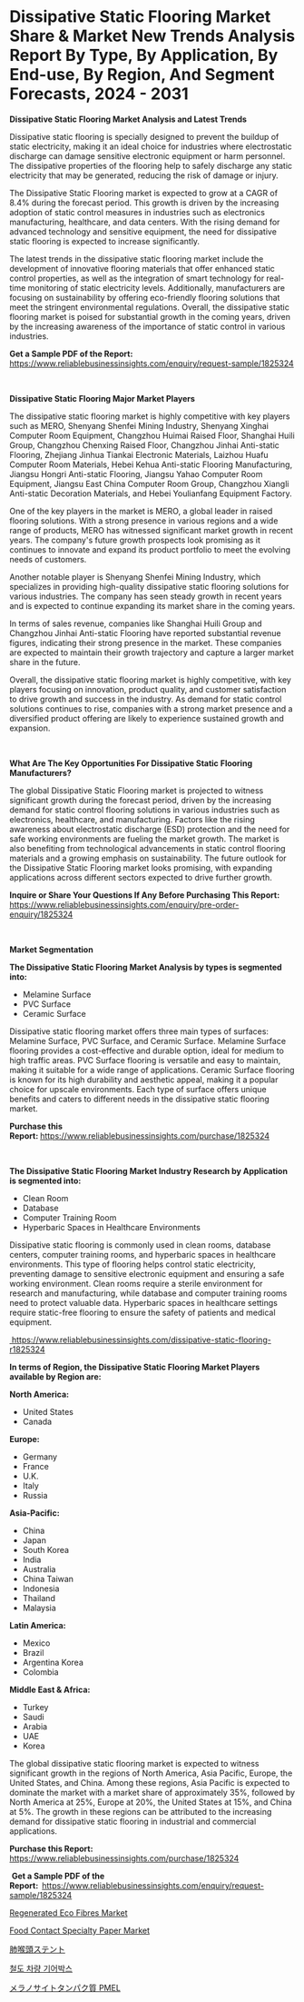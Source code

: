 <p><h1>Dissipative Static Flooring Market Share & Market New Trends Analysis Report By Type, By Application, By End-use, By Region, And Segment Forecasts, 2024 - 2031</h1></p><p><strong>Dissipative Static Flooring Market Analysis and Latest Trends</strong></p>
<p><p>Dissipative static flooring is specially designed to prevent the buildup of static electricity, making it an ideal choice for industries where electrostatic discharge can damage sensitive electronic equipment or harm personnel. The dissipative properties of the flooring help to safely discharge any static electricity that may be generated, reducing the risk of damage or injury.</p><p>The Dissipative Static Flooring market is expected to grow at a CAGR of 8.4% during the forecast period. This growth is driven by the increasing adoption of static control measures in industries such as electronics manufacturing, healthcare, and data centers. With the rising demand for advanced technology and sensitive equipment, the need for dissipative static flooring is expected to increase significantly.</p><p>The latest trends in the dissipative static flooring market include the development of innovative flooring materials that offer enhanced static control properties, as well as the integration of smart technology for real-time monitoring of static electricity levels. Additionally, manufacturers are focusing on sustainability by offering eco-friendly flooring solutions that meet the stringent environmental regulations. Overall, the dissipative static flooring market is poised for substantial growth in the coming years, driven by the increasing awareness of the importance of static control in various industries.</p></p>
<p><strong>Get a Sample PDF of the Report:&nbsp;</strong> <a href="https://www.reliablebusinessinsights.com/enquiry/request-sample/1825324">https://www.reliablebusinessinsights.com/enquiry/request-sample/1825324</a></p>
<p>&nbsp;</p>
<p><strong>Dissipative Static Flooring Major Market Players</strong></p>
<p><p>The dissipative static flooring market is highly competitive with key players such as MERO, Shenyang Shenfei Mining Industry, Shenyang Xinghai Computer Room Equipment, Changzhou Huimai Raised Floor, Shanghai Huili Group, Changzhou Chenxing Raised Floor, Changzhou Jinhai Anti-static Flooring, Zhejiang Jinhua Tiankai Electronic Materials, Laizhou Huafu Computer Room Materials, Hebei Kehua Anti-static Flooring Manufacturing, Jiangsu Hongri Anti-static Flooring, Jiangsu Yahao Computer Room Equipment, Jiangsu East China Computer Room Group, Changzhou Xiangli Anti-static Decoration Materials, and Hebei Youlianfang Equipment Factory.</p><p>One of the key players in the market is MERO, a global leader in raised flooring solutions. With a strong presence in various regions and a wide range of products, MERO has witnessed significant market growth in recent years. The company's future growth prospects look promising as it continues to innovate and expand its product portfolio to meet the evolving needs of customers.</p><p>Another notable player is Shenyang Shenfei Mining Industry, which specializes in providing high-quality dissipative static flooring solutions for various industries. The company has seen steady growth in recent years and is expected to continue expanding its market share in the coming years.</p><p>In terms of sales revenue, companies like Shanghai Huili Group and Changzhou Jinhai Anti-static Flooring have reported substantial revenue figures, indicating their strong presence in the market. These companies are expected to maintain their growth trajectory and capture a larger market share in the future.</p><p>Overall, the dissipative static flooring market is highly competitive, with key players focusing on innovation, product quality, and customer satisfaction to drive growth and success in the industry. As demand for static control solutions continues to rise, companies with a strong market presence and a diversified product offering are likely to experience sustained growth and expansion.</p></p>
<p>&nbsp;</p>
<p><strong>What Are The Key Opportunities For Dissipative Static Flooring Manufacturers?</strong></p>
<p><p>The global Dissipative Static Flooring market is projected to witness significant growth during the forecast period, driven by the increasing demand for static control flooring solutions in various industries such as electronics, healthcare, and manufacturing. Factors like the rising awareness about electrostatic discharge (ESD) protection and the need for safe working environments are fueling the market growth. The market is also benefiting from technological advancements in static control flooring materials and a growing emphasis on sustainability. The future outlook for the Dissipative Static Flooring market looks promising, with expanding applications across different sectors expected to drive further growth.</p></p>
<p><strong>Inquire or Share Your Questions If Any Before Purchasing This Report:</strong> <a href="https://www.reliablebusinessinsights.com/enquiry/pre-order-enquiry/1825324">https://www.reliablebusinessinsights.com/enquiry/pre-order-enquiry/1825324</a></p>
<p>&nbsp;</p>
<p><strong>Market Segmentation</strong></p>
<p><strong>The Dissipative Static Flooring Market Analysis by types is segmented into:</strong></p>
<p><ul><li>Melamine Surface</li><li>PVC Surface</li><li>Ceramic Surface</li></ul></p>
<p><p>Dissipative static flooring market offers three main types of surfaces: Melamine Surface, PVC Surface, and Ceramic Surface. Melamine Surface flooring provides a cost-effective and durable option, ideal for medium to high traffic areas. PVC Surface flooring is versatile and easy to maintain, making it suitable for a wide range of applications. Ceramic Surface flooring is known for its high durability and aesthetic appeal, making it a popular choice for upscale environments. Each type of surface offers unique benefits and caters to different needs in the dissipative static flooring market.</p></p>
<p><strong>Purchase this Report:&nbsp;</strong><a href="https://www.reliablebusinessinsights.com/purchase/1825324">https://www.reliablebusinessinsights.com/purchase/1825324</a></p>
<p>&nbsp;</p>
<p><strong>The Dissipative Static Flooring Market Industry Research by Application is segmented into:</strong></p>
<p><ul><li>Clean Room</li><li>Database</li><li>Computer Training Room</li><li>Hyperbaric Spaces in Healthcare Environments</li></ul></p>
<p><p>Dissipative static flooring is commonly used in clean rooms, database centers, computer training rooms, and hyperbaric spaces in healthcare environments. This type of flooring helps control static electricity, preventing damage to sensitive electronic equipment and ensuring a safe working environment. Clean rooms require a sterile environment for research and manufacturing, while database and computer training rooms need to protect valuable data. Hyperbaric spaces in healthcare settings require static-free flooring to ensure the safety of patients and medical equipment.</p></p>
<p><a href="https://www.reliablebusinessinsights.com/dissipative-static-flooring-r1825324">&nbsp;https://www.reliablebusinessinsights.com/dissipative-static-flooring-r1825324</a></p>
<p><strong>In terms of Region, the Dissipative Static Flooring Market Players available by Region are:</strong></p>
<p>
    <p> <strong> North America: </strong>
        <ul>
            <li>United States</li>
            <li>Canada</li>
        </ul>
        </p> 
    <p> <strong> Europe: </strong>
        <ul>
            <li>Germany</li>
            <li>France</li>
            <li>U.K.</li>
            <li>Italy</li>
            <li>Russia</li>
        </ul>
        </p> 
    <p> <strong> Asia-Pacific: </strong>
        <ul>
            <li>China</li>
            <li>Japan</li>
            <li>South Korea</li>
            <li>India</li>
            <li>Australia</li>
            <li>China Taiwan</li>
            <li>Indonesia</li>
            <li>Thailand</li>
            <li>Malaysia</li>
        </ul>
        </p> 
    <p> <strong> Latin America: </strong>
        <ul>
            <li>Mexico</li>
            <li>Brazil</li>
            <li>Argentina Korea</li>
            <li>Colombia</li>
        </ul>
        </p> 
    <p> <strong> Middle East & Africa: </strong>
        <ul>
            <li>Turkey</li>
            <li>Saudi</li>
            <li>Arabia</li>
            <li>UAE</li>
            <li>Korea</li>
        </ul>
    </p>
    </p>
<p><p>The global dissipative static flooring market is expected to witness significant growth in the regions of North America, Asia Pacific, Europe, the United States, and China. Among these regions, Asia Pacific is expected to dominate the market with a market share of approximately 35%, followed by North America at 25%, Europe at 20%, the United States at 15%, and China at 5%. The growth in these regions can be attributed to the increasing demand for dissipative static flooring in industrial and commercial applications.</p></p>
<p><strong>Purchase this Report: </strong><a href="https://www.reliablebusinessinsights.com/purchase/1825324">https://www.reliablebusinessinsights.com/purchase/1825324</a></p>
<p>&nbsp;<strong>Get a Sample PDF of the Report:&nbsp;&nbsp;</strong><a href="https://www.reliablebusinessinsights.com/enquiry/request-sample/1825324">https://www.reliablebusinessinsights.com/enquiry/request-sample/1825324</a></p>
<p><strong></strong></p>
<p><p><a href="https://github.com/mancsybtousav/Market-Research-Report-List-3/blob/main/regenerated-eco-fibres-market.md">Regenerated Eco Fibres Market</a></p><p><a href="https://github.com/josesg55/Market-Research-Report-List-3/blob/main/food-contact-specialty-paper-market.md">Food Contact Specialty Paper Market</a></p><p><a href="https://medium.com/@elenorkiehn/%E6%AC%A1%E3%81%AE%E6%96%87%E7%AB%A0%E3%82%92%E6%97%A5%E6%9C%AC%E8%AA%9E%E3%81%AB%E7%BF%BB%E8%A8%B3%E3%81%97%E3%81%BE%E3%81%99-%E8%A3%BD%E5%93%81%E3%82%BF%E3%82%A4%E3%83%97-%E3%82%A2%E3%83%97%E3%83%AA%E3%82%B1%E3%83%BC%E3%82%B7%E3%83%A7%E3%83%B3-%E5%9C%B0%E5%9F%9F-%E3%81%8A%E3%82%88%E3%81%B3%E4%BC%81%E6%A5%AD%E5%88%A5%E3%81%AE%E3%82%B0%E3%83%AD%E3%83%BC%E3%83%90%E3%83%AB%E6%B0%97%E7%AE%A1%E6%94%AF%E5%96%89%E9%A0%AD%E3%82%B9%E3%83%86%E3%83%B3%E3%83%88%E5%B8%82%E5%A0%B4-%E6%A5%AD%E7%95%8C%E3%82%BB%E3%82%B0%E3%83%A1%E3%83%B3%E3%83%88%E3%81%AE%E8%A6%8B%E9%80%9A%E3%81%97-%E5%B8%82%E5%A0%B4%E8%A9%95%E4%BE%A1-%E7%AB%B6%E4%BA%89%E7%8A%B6%E6%B3%81-%E3%83%88%E3%83%AC%E3%83%B3%E3%83%89-%E3%81%8A%E3%82%88%E3%81%B3%E4%BA%88%E6%B8%AC-2024%E5%B9%B4-2031-4c8de8192f13">肺喉頭ステント</a></p><p><a href="https://medium.com/@raisin7568/2024%EB%85%84%EB%B6%80%ED%84%B0-2031%EB%85%84%EA%B9%8C%EC%A7%80%EC%9D%98-%EC%B2%A0%EB%8F%84-%EC%B0%A8%EB%9F%89-%EA%B8%B0%EC%96%B4%EB%B0%95%EC%8A%A4-%EC%8B%9C%EC%9E%A5-%EC%A0%90%EC%9C%A0%EC%9C%A8-%EB%B0%8F-%EA%B2%BD%EC%9F%81-%ED%92%8D%EA%B2%BD%EC%97%90-%EB%8C%80%ED%95%9C-%ED%86%B5%EC%B0%B0%EB%A0%A5-a4d50768fae6">철도 차량 기어박스</a></p><p><a href="https://medium.com/@brayanborer2023/2024%E5%B9%B4%E3%81%8B%E3%82%892031%E5%B9%B4%E3%81%BE%E3%81%A7%E3%81%AE%E6%9C%9F%E9%96%93%E3%81%AB%E4%BA%88%E6%B8%AC%E3%81%95%E3%82%8C%E3%82%8B%E4%B8%96%E7%95%8C%E3%81%AE%E3%83%A1%E3%83%A9%E3%83%8E%E3%82%B5%E3%82%A4%E3%83%88%E3%82%BF%E3%83%B3%E3%83%91%E3%82%AF%E8%B3%AApmel%E5%B8%82%E5%A0%B4%E3%81%AE%E6%B7%B1%E3%81%84%E5%88%86%E6%9E%90%E3%81%A8%E6%80%A5%E9%80%9F%E3%81%AA%E6%88%90%E9%95%B7%E3%81%99%E3%82%8B-%E3%81%AEcagr-167fa7694df5">メラノサイトタンパク質 PMEL</a></p></p>